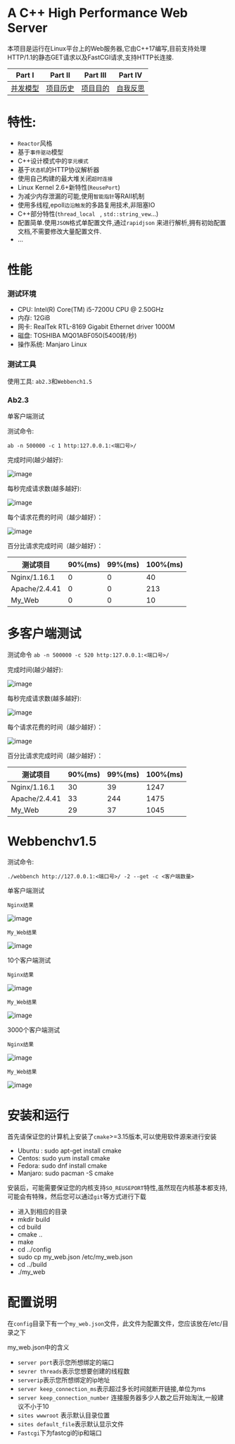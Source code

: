 # A C++ High Performance Web Server

本项目是运行在Linux平台上的Web服务器,它由C++17编写,目前支持处理HTTP/1.1的静态GET请求以及FastCGI请求,支持HTTP长连接.

| Part Ⅰ   | Part Ⅱ     | Part Ⅲ   | Part Ⅳ   |
| -------- | ---------- | -------- | --------  |
|   [并发模型](https://github.com/LhdDream/my_web/blob/master/my_web/doc/Concurrent_Model.md)|   [项目历史](https://github.com/LhdDream/my_web/blob/master/my_web/doc/History.md) | [项目目的](https://github.com/LhdDream/my_web/blob/master/my_web/doc/Purpose.md) | [自我反思](https://github.com/LhdDream/my_web/blob/master/my_web/doc/Reflection.md) |

# 特性:


- `Reactor`风格
- 基于`事件驱动`模型
- C++设计模式中的`享元模式`
- 基于`状态机`的HTTP协议解析器
 - 使用自己构建的最大堆关闭`超时连接`
- Linux Kernel 2.6+新特性(`ReusePort`)
-  为减少内存泄漏的可能,使用`智能指针`等RAII机制
- 使用多线程,epoll`边沿触发`的多路复用技术,非阻塞IO
- C++部分特性(`thread_local ` , `std::string_vew`...)
- 配置简单.使用`JSON`格式单配置文件,通过`rapidjson` 来进行解析,拥有初始配置文档,不需要修改大量配置文件.
- ...

# 性能
###  测试环境


  - CPU: Intel(R) Core(TM) i5-7200U CPU @ 2.50GHz
  -  内存: 12GiB
  -  网卡: RealTek RTL-8169 Gigabit Ethernet driver 1000M
  -  磁盘: TOSHIBA MQ01ABF050(5400转/秒)
  - 操作系统: Manjaro Linux

  ### 测试工具


使用工具: `ab2.3`和`Webbench1.5`

### Ab2.3

单客户端测试

 测试命令:

`ab -n 500000 -c 1 http:127.0.0.1:<端口号>/`


完成时间(越少越好):


![image](https://github.com/LhdDream/my_web/blob/master/my_web/img/ab1.png)


每秒完成请求数(越多越好):

![image](https://github.com/LhdDream/my_web/blob/master/my_web/img/ab2.png)

每个请求花费的时间（越少越好）：

![image](https://github.com/LhdDream/my_web/blob/master/my_web/img/ab3.png)

百分比请求完成时间（越少越好）：


| 测试项目      | 90%(ms) | 99%(ms) | 100%(ms) |
| ------------- | ------- | ------- | -------- |
| Nginx/1.16.1  | 0       | 0       | 40       |
| Apache/2.4.41 | 0       | 0       | 213      |
| My_Web        | 0       | 0       | 10       |


# 多客户端测试

测试命令
`ab -n 500000 -c 520 http:127.0.0.1:<端口号>/
`

完成时间(越少越好):

![image](https://github.com/LhdDream/my_web/blob/master/my_web/img/ab4.png)

每秒完成请求数(越多越好):

![image](https://github.com/LhdDream/my_web/blob/master/my_web/img/ab5.png)

每个请求花费的时间（越少越好）：

![image](https://github.com/LhdDream/my_web/blob/master/my_web/img/ab6.png)

百分比请求完成时间（越少越好）：

| 测试项目      | 90%(ms) | 99%(ms) | 100%(ms) |
| ------------- | ------- | ------- | -------- |
| Nginx/1.16.1  | 30      | 39      | 1247     |
| Apache/2.4.41 | 33      | 244     | 1475     |
| My_Web        | 29      | 37      | 1045     |

# Webbenchv1.5


测试命令:

`./webbench http://127.0.0.1:<端口号>/ -2 --get -c <客户端数量>`

单客户端测试

`Nginx结果`


![image](https://github.com/LhdDream/my_web/blob/master/my_web/img/Web1a.png)


`My_Web结果`

![image](https://github.com/LhdDream/my_web/blob/master/my_web/img/Web2a.png)

10个客户端测试

`Nginx结果`


![image](https://github.com/LhdDream/my_web/blob/master/my_web/img/Web1b.png)


`My_Web结果`


![image](https://github.com/LhdDream/my_web/blob/master/my_web/img/Web2b.png)

3000个客户端测试


`Nginx结果`

![image](https://github.com/LhdDream/my_web/blob/master/my_web/img/Web1c.png)


`My_Web结果`


![image](https://github.com/LhdDream/my_web/blob/master/my_web/img/Web2c.png)

# 安装和运行

首先请保证您的计算机上安装了`cmake`>=3.15版本,可以使用软件源来进行安装


- Ubuntu  : sudo apt-get install  cmake 
- Centos: sudo yum install cmake 
- Fedora: sudo dnf install cmake 
- Manjaro: sudo pacman -S cmake

安装后，可能需要保证您的内核支持`SO_REUSEPORT`特性,虽然现在内核基本都支持,可能会有特殊，然后您可以通过`git`等方式进行下载
- 进入到相应的目录
- mkdir build
- cd build
- cmake ..
- make
- cd ../config
- sudo cp my_web.json /etc/my_web.json
- cd ../build
- ./my_web


# 配置说明


在`config`目录下有一个`my_web.json`文件，此文件为配置文件，您应该放在/etc/目录之下

my_web.json中的含义

- `server port`表示您所想绑定的端口
-  `sevrer threads`表示您想要创建的线程数
-  `serverip`表示您所想绑定的ip地址
- `server keep_connection_ms`表示超过多长时间就断开链接,单位为ms
- `server keep_connection_number` 连接服务器多少人数之后开始淘汰,一般建议不小于10
- `sites wwwroot` 表示默认目录位置
- `sites default_file`表示默认显示文件
- `Fastcgi`下为fastcgi的ip和端口

